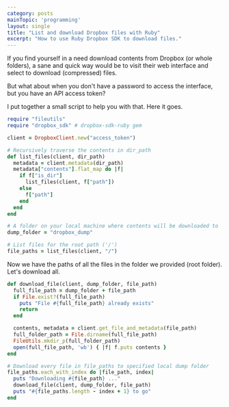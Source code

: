 ```yaml
---
category: posts
mainTopic: 'programming'
layout: single
title: "List and download Dropbox files with Ruby"
excerpt: "How to use Ruby Dropbox SDK to download files."
---
```


If you find yourself in a need download contents from Dropbox (or whole folders), a sane and quick way would be
to visit their web interface and select to download (compressed) files.

But what about when you don't have a password to access the interface, but you have an API access token?

I put together a small script to help you with that. Here it goes.

```ruby
require "fileutils"
require "dropbox_sdk" # dropbox-sdk-ruby gem

client = DropboxClient.new("access_token")

# Recursively traverse the contents in dir_path
def list_files(client, dir_path)
  metadata = client.metadata(dir_path)
  metadata["contents"].flat_map do |f|
    if f["is_dir"]
      list_files(client, f["path"])
    else
      f["path"]
    end
  end
end

# A folder on your local machine where contents will be downloaded to
dump_folder = "dropbox_dump"

# List files for the root path ('/')
file_paths = list_files(client, "/")
```

Now we have the paths of all the files in the folder we provided (root folder). Let's download all.

```ruby
def download_file(client, dump_folder, file_path)
  full_file_path = dump_folder + file_path
  if File.exist?(full_file_path)
    puts "File #{full_file_path} already exists"
    return
  end

  contents, metadata = client.get_file_and_metadata(file_path)
  full_folder_path = File.dirname(full_file_path)
  FileUtils.mkdir_p(full_folder_path)
  open(full_file_path, 'wb') { |f| f.puts contents }
end

# Download every file in file_paths to specified local dump folder
file_paths.each_with_index do |file_path, index|
  puts "Downloading #{file_path} ..."
  download_file(client, dump_folder, file_path)
  puts "#{file_paths.length - index + 1} to go"
end
```
